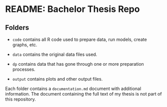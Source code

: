 # README: Bachelor Thesis Repo


## Folders

* `code` contains all R code used to prepare data, run models, create graphs, etc.

* `data` contains the original data files used.

* `dp` contains data that has gone through one or more preparation processes.

* `output` contains plots and other output files.

Each folder contains a `documentation.md` document with additional information. The document containing the full text of my thesis is not part of this repository.